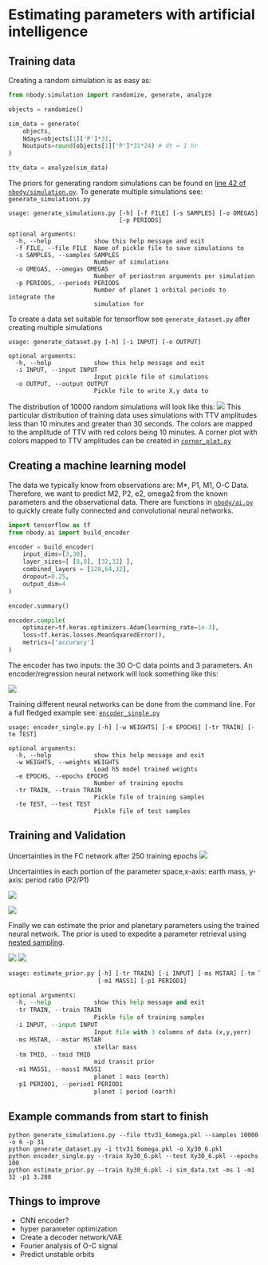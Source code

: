 # Estimating parameters with artificial intelligence 


## Training data
Creating a random simulation is as easy as:
```python
from nbody.simulation import randomize, generate, analyze

objects = randomize()

sim_data = generate(
    objects, 
    Ndays=objects[1]['P']*31, 
    Noutputs=round(objects[1]['P']*31*24) # dt = 1 hr
) 

ttv_data = analyze(sim_data)
```
The priors for generating random simulations can be found on [line 42 of `nbody/simulation.py`](). To generate multiple simulations see: `generate_simulations.py`

```
usage: generate_simulations.py [-h] [-f FILE] [-s SAMPLES] [-o OMEGAS]
                               [-p PERIODS]

optional arguments:
  -h, --help            show this help message and exit
  -f FILE, --file FILE  Name of pickle file to save simulations to
  -s SAMPLES, --samples SAMPLES
                        Number of simulations
  -o OMEGAS, --omegas OMEGAS
                        Number of periastron arguments per simulation
  -p PERIODS, --periods PERIODS
                        Number of planet 1 orbital periods to integrate the
                        simulation for
```
To create a data set suitable for tensorflow see `generate_dataset.py` after creating multiple simulations
```
usage: generate_dataset.py [-h] [-i INPUT] [-o OUTPUT]

optional arguments:
  -h, --help            show this help message and exit
  -i INPUT, --input INPUT
                        Input pickle file of simulations
  -o OUTPUT, --output OUTPUT
                        Pickle file to write X,y data to
```

The distribution of 10000 random simulations will look like this: 
![](simulation_train_distribution.png)
This particular distribution of training data uses simulations with TTV amplitudes less than 10 minutes and greater than 30 seconds. The colors are mapped to the amplitude of TTV with red colors being 10 minutes. A corner plot with colors mapped to TTV amplitudes can be created in [`corner_plot.py`]()

## Creating a machine learning model 
The data we typically know from observations are: M*, P1, M1, O-C Data. Therefore, we want to predict M2, P2, e2, omega2 from the known parameters and the observational data. There are functions in [`nbody/ai.py`]() to quickly create fully connected and convolutional neural networks. 

```python
import tensorflow as tf 
from nbody.ai import build_encoder

encoder = build_encoder(
    input_dims=[3,30], 
    layer_sizes=[ [8,8], [32,32] ],
    combined_layers = [128,64,32], 
    dropout=0.25,  
    output_dim=4
)

encoder.summary()

encoder.compile(
    optimizer=tf.keras.optimizers.Adam(learning_rate=1e-3), 
    loss=tf.keras.losses.MeanSquaredError(),
    metrics=['accuracy']
)
```

The encoder has two inputs: the 30 O-C data points and 3 parameters. An encoder/regression neural network will look something like this: 

![](encoder.png)

Training different neural networks can be done from the command line. For a full fledged example see: [`encoder_single.py`]()

```
usage: encoder_single.py [-h] [-w WEIGHTS] [-e EPOCHS] [-tr TRAIN] [-te TEST]

optional arguments:
  -h, --help            show this help message and exit
  -w WEIGHTS, --weights WEIGHTS
                        Load h5 model trained weights
  -e EPOCHS, --epochs EPOCHS
                        Number of training epochs
  -tr TRAIN, --train TRAIN
                        Pickle file of training samples
  -te TEST, --test TEST
                        Pickle file of test samples
```

## Training and Validation 
Uncertainties in the FC network after 250 training epochs
![](FC_hist.png)

Uncertainties in each portion of the parameter space,x-axis: earth mass, y-axis: period ratio (P2/P1)

![](FC_errors.png)

![](model_loss.png)

Finally we can estimate the prior and planetary parameters using the trained neural network. The prior is used to expedite a parameter retrieval using [nested sampling]().

![](nn_prior1.png)
![](nn_prior2.png)
```python 
usage: estimate_prior.py [-h] [-tr TRAIN] [-i INPUT] [-ms MSTAR] [-tm TMID]
                         [-m1 MASS1] [-p1 PERIOD1]

optional arguments:
  -h, --help            show this help message and exit
  -tr TRAIN, --train TRAIN
                        Pickle file of training samples
  -i INPUT, --input INPUT
                        Input file with 3 columns of data (x,y,yerr)
  -ms MSTAR, --mstar MSTAR
                        stellar mass
  -tm TMID, --tmid TMID
                        mid transit prior
  -m1 MASS1, --mass1 MASS1
                        planet 1 mass (earth)
  -p1 PERIOD1, --period1 PERIOD1
                        planet 1 period (earth)
```

## Example commands from start to finish
```
python generate_simulations.py --file ttv31_6omega.pkl --samples 10000 -o 6 -p 31
python generate_dataset.py -i ttv31_6omega.pkl -o Xy30_6.pkl
python encoder_single.py --train Xy30_6.pkl --test Xy30_6.pkl --epochs 100
python estimate_prior.py --train Xy30_6.pkl -i sim_data.txt -ms 1 -m1 32 -p1 3.288
```

## Things to improve
- CNN encoder?
- hyper parameter optimization
- Create a decoder network/VAE
- Fourier analysis of O-C signal 
- Predict unstable orbits